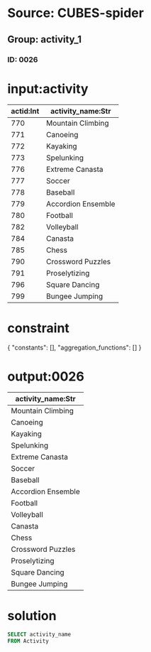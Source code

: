 # Source: CUBES-spider
## Group: activity_1
### ID: 0026

# input:activity

| actid:Int | activity_name:Str |
|---|---|
| 770 | Mountain Climbing |
| 771 | Canoeing |
| 772 | Kayaking |
| 773 | Spelunking |
| 776 | Extreme Canasta |
| 777 | Soccer |
| 778 | Baseball |
| 779 | Accordion Ensemble |
| 780 | Football |
| 782 | Volleyball |
| 784 | Canasta |
| 785 | Chess |
| 790 | Crossword Puzzles |
| 791 | Proselytizing |
| 796 | Square Dancing |
| 799 | Bungee Jumping |

# constraint

{
  "constants": [],
  "aggregation_functions": []
}

# output:0026

| activity_name:Str |
|---|
| Mountain Climbing |
| Canoeing |
| Kayaking |
| Spelunking |
| Extreme Canasta |
| Soccer |
| Baseball |
| Accordion Ensemble |
| Football |
| Volleyball |
| Canasta |
| Chess |
| Crossword Puzzles |
| Proselytizing |
| Square Dancing |
| Bungee Jumping |

# solution

```sql
SELECT activity_name
FROM Activity
```
